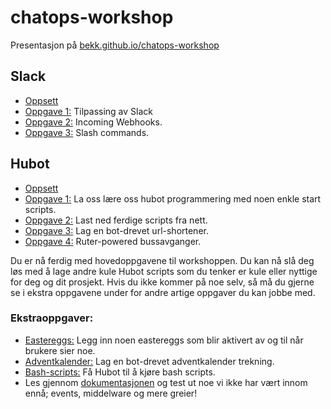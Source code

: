 # chatops-workshop

Presentasjon på [bekk.github.io/chatops-workshop](https://bekk.github.io/chatops-workshop/#/)

## Slack
- [Oppsett](https://github.com/bekk/chatops-workshop/blob/master/slack-setup.md)
- [Oppgave 1:](https://github.com/bekk/chatops-workshop/blob/master/slack-customize.md) Tilpassing av Slack
- [Oppgave 2:](https://github.com/bekk/chatops-workshop/blob/master/slack-incoming-webhooks.md) Incoming Webhooks.
- [Oppgave 3:](https://github.com/bekk/chatops-workshop/blob/master/slack-slash-commands.md) Slash commands.

## Hubot
  - [Oppsett](https://github.com/bekk/chatops-workshop/blob/master/hubot-setup.md)
  - [Oppgave 1:](https://github.com/bekk/chatops-workshop/blob/master/hubot-enter.md) La oss lære oss hubot programmering med noen enkle start scripts.
  - [Oppgave 2:](https://github.com/bekk/chatops-workshop/blob/master/hubot-registry.md) Last ned ferdige scripts fra nett.
  - [Oppgave 3:](https://github.com/bekk/chatops-workshop/blob/master/hubot-short.md) Lag en bot-drevet url-shortener.
  - [Oppgave 4:](https://github.com/bekk/chatops-workshop/blob/master/hubot-ruter.md) Ruter-powered bussavganger.

Du er nå ferdig med hovedoppgavene til workshoppen. Du kan nå slå deg løs med å lage andre kule Hubot scripts som du tenker er kule eller nyttige for deg og dit prosjekt. Hvis du ikke kommer på noe selv, så må du gjerne se i ekstra oppgavene under for andre artige oppgaver du kan jobbe med.

### Ekstraoppgaver:
  - [Eastereggs:](https://github.com/bekk/chatops-workshop/blob/master/easteregg.md) Legg inn noen eastereggs som blir aktivert av og til når brukere sier noe.
  - [Adventkalender:](https://github.com/bekk/chatops-workshop/blob/master/adventkalender.md) Lag en bot-drevet adventkalender trekning.
  - [Bash-scripts:](https://github.com/bekk/chatops-workshop/blob/master/bashscripts.md) Få Hubot til å kjøre bash scripts.
  - Les gjennom [dokumentasjonen](https://hubot.github.com/docs/scripting/) og test ut noe vi ikke har vært innom ennå; events, middelware og mere greier!

